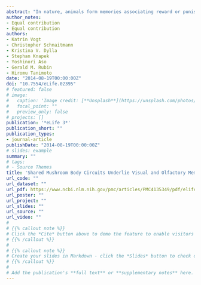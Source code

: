 ```yaml
---
abstract: "In nature, animals form memories associating reward or punishment with stimuli from different sensory modalities, such as smells and colors. It is unclear, however, how distinct sensory memories are processed in the brain. We established appetitive and aversive visual learning assays for Drosophila that are comparable to the widely used olfactory learning assays. These assays share critical features, such as reinforcing stimuli (sugar reward and electric shock punishment), and allow direct comparison of the cellular requirements for visual and olfactory memories. We found that the same subsets of dopamine neurons drive formation of both sensory memories. Furthermore, distinct yet partially overlapping subsets of mushroom body intrinsic neurons are required for visual and olfactory memories. Thus, our results suggest that distinct sensory memories are processed in a common brain center. Such centralization of related brain functions is an economical design that avoids the repetition of similar circuit motifs."
author_notes:
- Equal contribution
- Equal contribution
authors:
- Katrin Vogt
- Christopher Schnaitmann
- Kristina V. Dylla
- Stephan Knapek
- Yoshinori Aso
- Gerald M. Rubin
- Hiromu Tanimoto
date: "2014-08-19T00:00:00Z"
doi: "10.7554/eLife.02395"
# featured: false
# image:
#   caption: 'Image credit: [**Unsplash**](https://unsplash.com/photos/jdD8gXaTZsc)'
#   focal_point: ""
#   preview_only: false
# projects: []
publication: '*eLife 3*'
publication_short: ""
publication_types:
- journal-article
publishDate: "2014-08-19T00:00:00Z"
# slides: example
summary: ""
# tags:
# - Source Themes
title: 'Shared Mushroom Body Circuits Underlie Visual and Olfactory Memories in Drosophila'
url_code: ""
url_dataset: ""
url_pdf: https://www.ncbi.nlm.nih.gov/pmc/articles/PMC4135349/pdf/elife02395.pdf
url_poster: ""
url_project: ""
url_slides: ""
url_source: ""
url_video: ""
# 
# {{% callout note %}}
# Click the *Cite* button above to demo the feature to enable visitors to import publication metadata into their reference management software.
# {{% /callout %}}
# 
# {{% callout note %}}
# Create your slides in Markdown - click the *Slides* button to check out the example.
# {{% /callout %}}
# 
# Add the publication's **full text** or **supplementary notes** here. You can use rich formatting such as including [code, math, and images](https://docs.hugoblox.com/content/writing-markdown-latex/).
---
```


